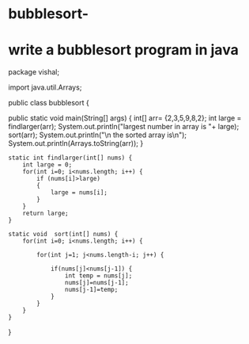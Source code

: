 # bubblesort-
# write a bubblesort program in java


package vishal;

import java.util.Arrays;

public class bubblesort {

  public static void main(String[] args) {
		int[] arr= {2,3,5,9,8,2};
		int large = findlarger(arr);
		System.out.println("largest number in array is "+ large);
		sort(arr);
		System.out.println("\n the sorted array is\n");
		System.out.println(Arrays.toString(arr));
	}
  
  
	static int findlarger(int[] nums) {
		int large = 0;
		for(int i=0; i<nums.length; i++) {
			if (nums[i]>large)
			{
				large = nums[i];
			}
		}
		return large;
	}
	
	static void  sort(int[] nums) {
		for(int i=0; i<nums.length; i++) {
			
			for(int j=1; j<nums.length-i; j++) {
				
				if(nums[j]<nums[j-1]) {
					int temp = nums[j];
					nums[j]=nums[j-1];
					nums[j-1]=temp;
				}
			}
		}
	}
}
